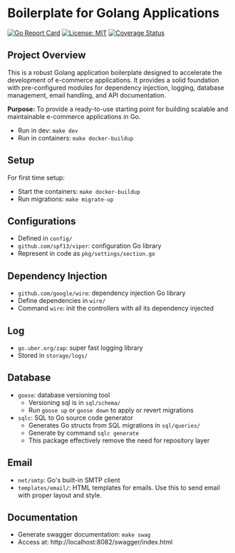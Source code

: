 # Boilerplate for Golang Applications
[![Go Report Card](https://goreportcard.com/badge/github.com/your-username/go-ecommerce)](https://goreportcard.com/report/github.com/your-username/go-ecommerce)
[![License: MIT](https://img.shields.io/badge/License-MIT-yellow.svg)](https://opensource.org/licenses/MIT)
[![Coverage Status](https://coveralls.io/repos/github/your-username/go-ecommerce/badge.svg?branch=main)](https://coveralls.io/github/your-username/go-ecommerce?branch=main)

## Project Overview

This is a robust Golang application boilerplate designed to accelerate the development of e-commerce applications. It provides a solid foundation with pre-configured modules for dependency injection, logging, database management, email handling, and API documentation.

**Purpose:** To provide a ready-to-use starting point for building scalable and maintainable e-commerce applications in Go.

- Run in dev: `make dev`
- Run in containers: `make docker-buildup`

## Setup
For first time setup:
- Start the containers: `make docker-buildup`
- Run migrations: `make migrate-up`

## Configurations
- Defined in `config/`
- `github.com/spf13/viper`: configuration Go library
- Represent in code as `pkg/settings/section.go`

## Dependency Injection
- `github.com/google/wire`: dependency injection Go library
- Define dependencies in `wire/`
- Command `wire`: init the controllers with all its dependency injected

## Log
- `go.uber.org/zap`: super fast logging library
- Stored in `storage/logs/`

## Database
- `goose`: database versioning tool
    - Versioning sql is in `sql/schema/`
    - Run `goose up` or `goose down` to apply or revert migrations
- `sqlc`: SQL to Go source code generator
    - Generates Go structs from SQL migrations in `sql/queries/`
    - Generate by command `sqlc generate`
    - This package effectively remove the need for repository layer

## Email
- `net/smtp`: Go's built-in SMTP client
- `templates/email/`: HTML templates for emails. Use this to send email with proper layout and style.

## Documentation
- Generate swagger documentation: `make swag`
- Access at: http://localhost:8082/swagger/index.html